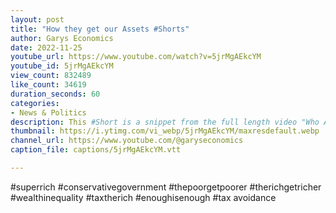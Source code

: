 ```yaml
---
layout: post
title: "How they get our Assets #Shorts"
author: Garys Economics
date: 2022-11-25
youtube_url: https://www.youtube.com/watch?v=5jrMgAEkcYM
youtube_id: 5jrMgAEkcYM
view_count: 832489
like_count: 34619
duration_seconds: 60
categories:
- News & Politics
description: This #Short is a snippet from the full length video "Who Actually Pays Tax?" https://youtu.be/IxNtOV98eM8
thumbnail: https://i.ytimg.com/vi_webp/5jrMgAEkcYM/maxresdefault.webp
channel_url: https://www.youtube.com/@garyseconomics
caption_file: captions/5jrMgAEkcYM.vtt

---
```


#superrich #conservativegovernment #thepoorgetpoorer #therichgetricher #wealthinequality #taxtherich #enoughisenough #tax avoidance
